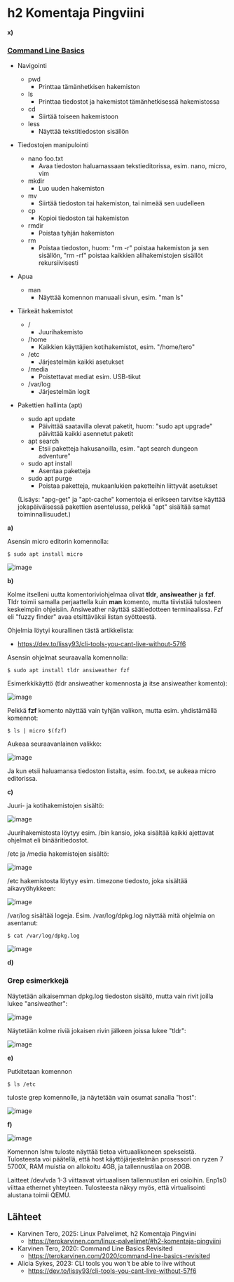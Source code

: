 # h2 Komentaja Pingviini

__x)__
### [Command Line Basics](https://terokarvinen.com/2020/command-line-basics-revisited/?fromSearch=command%20line%20basics%20revisited)
- Navigointi
  
  - pwd
    - Printtaa tämänhetkisen hakemiston
  - ls
    - Printtaa tiedostot ja hakemistot tämänhetkisessä hakemistossa 
  - cd
    - Siirtää toiseen hakemistoon
  - less
    - Näyttää tekstitiedoston sisällön
- Tiedostojen manipulointi
  - nano foo.txt
    - Avaa tiedoston haluamassaan tekstieditorissa, esim. nano, micro, vim
  - mkdir
    - Luo uuden hakemiston
  - mv
    - Siirtää tiedoston tai hakemiston, tai nimeää sen uudelleen
  - cp
    - Kopioi tiedoston tai hakemiston
  - rmdir
    - Poistaa tyhjän hakemiston
  - rm
    - Poistaa tiedoston, huom: "rm -r" poistaa hakemiston ja sen sisällön, "rm -rf" poistaa kaikkien alihakemistojen sisällöt rekursiivisesti
- Apua
  - man
    - Näyttää komennon manuaali sivun, esim. "man ls"
- Tärkeät hakemistot
  - /
    - Juurihakemisto
  - /home
    - Kaikkien käyttäjien kotihakemistot, esim. "/home/tero"
  - /etc
    - Järjestelmän kaikki asetukset
  - /media
    - Poistettavat mediat esim. USB-tikut
  - /var/log
    - Järjestelmän logit
- Pakettien hallinta (apt)
  - sudo apt update
    - Päivittää saatavilla olevat paketit, huom: "sudo apt upgrade" päivittää kaikki asennetut paketit
  - apt search
    - Etsii paketteja hakusanoilla, esim. "apt search dungeon adventure"
  - sudo apt install
    - Asentaa paketteja
  - sudo apt purge
    - Poistaa paketteja, mukaanlukien paketteihin liittyvät asetukset
  
  (Lisäys: "apg-get" ja "apt-cache" komentoja ei erikseen tarvitse käyttää jokapäiväisessä pakettien asentelussa, pelkkä "apt" sisältää samat toiminnallisuudet.)

__a)__

Asensin micro editorin komennolla:

    $ sudo apt install micro

![image](https://github.com/user-attachments/assets/bdca158a-7465-4a9d-8f48-c33a80203d0f)


__b)__

Kolme itselleni uutta komentoriviohjelmaa olivat __tldr__, __ansiweather__ ja __fzf__. Tldr toimii samalla perjaattella kuin __man__ komento, mutta tiivistää tulosteen keskeimpiin ohjeisiin. Ansiweather näyttää säätiedotteen terminaalissa. Fzf eli "fuzzy finder" avaa etsittäväksi listan syötteestä.

Ohjelmia löytyi kourallinen tästä artikkelista:
- https://dev.to/lissy93/cli-tools-you-cant-live-without-57f6

Asensin ohjelmat seuraavalla komennolla:

    $ sudo apt install tldr ansiweather fzf

Esimerkkikäyttö (tldr ansiweather komennosta ja itse ansiweather komento):

![image](https://github.com/user-attachments/assets/67d3bf3f-431b-4f52-877e-3c9ae2a05424)

Pelkkä __fzf__ komento näyttää vain tyhjän valikon, mutta esim. yhdistämällä komennot:

    $ ls | micro $(fzf)

Aukeaa seuraavanlainen valikko:

![image](https://github.com/user-attachments/assets/c003382a-719a-43bd-a4a3-2232622f6676)

Ja kun etsii haluamansa tiedoston listalta, esim. foo.txt, se aukeaa micro editorissa.


__c)__

Juuri- ja kotihakemistojen sisältö:

![image](https://github.com/user-attachments/assets/fafa8db5-fec4-4176-a8af-8e184d6b24e1)

Juurihakemistosta löytyy esim. /bin kansio, joka sisältää kaikki ajettavat ohjelmat eli binääritiedostot.

/etc ja /media hakemistojen sisältö:

![image](https://github.com/user-attachments/assets/7c5bdfd2-20d6-45bf-91c8-60052bfaf036)

/etc hakemistosta löytyy esim. timezone tiedosto, joka sisältää aikavyöhykkeen:

![image](https://github.com/user-attachments/assets/e3404d56-83fd-42e5-bf06-81730c94de2f)

/var/log sisältää logeja. Esim. /var/log/dpkg.log näyttää mitä ohjelmia on asentanut:

    $ cat /var/log/dpkg.log

![image](https://github.com/user-attachments/assets/08ffdba2-4f77-4940-b3fa-8f7fade2ad90)

__d)__

### Grep esimerkkejä
Näytetään aikaisemman dpkg.log tiedoston sisältö, mutta vain rivit joilla lukee "ansiweather":

![image](https://github.com/user-attachments/assets/c002e8a2-d6d8-48f2-9569-f6d316bde13e)

Näytetään kolme riviä jokaisen rivin jälkeen joissa lukee "tldr":

![image](https://github.com/user-attachments/assets/205b2395-9d1c-42ca-bb9a-23496efe21da)

__e)__

Putkitetaan komennon 

    $ ls /etc

tuloste grep komennolle, ja näytetään vain osumat sanalla "host":

![image](https://github.com/user-attachments/assets/6fafac86-0043-4e2b-8670-a2e5ac249dda)

__f)__

![image](https://github.com/user-attachments/assets/dbefdf3b-aced-4b88-9369-dc847b87cf02)

Komennon lshw tuloste näyttää tietoa virtuaalikoneen spekseistä. Tulosteesta voi päätellä, että host käyttöjärjestelmän prosessori on ryzen 7 5700X, RAM muistia on allokoitu 4GB, ja tallennustilaa on 20GB. 

Laitteet /dev/vda 1-3 viittaavat virtuaalisen tallennustilan eri osioihin. Enp1s0 viittaa ethernet yhteyteen. Tulosteesta näkyy myös, että virtualisointi alustana toimii QEMU.

## Lähteet
- Karvinen Tero, 2025: Linux Palvelimet, h2 Komentaja Pingviini
  - https://terokarvinen.com/linux-palvelimet/#h2-komentaja-pingviini
- Karvinen Tero, 2020: Command Line Basics Revisited
  - https://terokarvinen.com/2020/command-line-basics-revisited
- Alicia Sykes, 2023: CLI tools you won't be able to live without
  - https://dev.to/lissy93/cli-tools-you-cant-live-without-57f6
